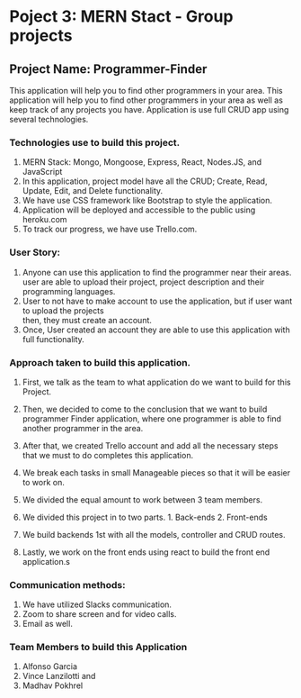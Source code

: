 # Poject 3: MERN Stact - Group projects

## Project Name: Programmer-Finder

This application will help you to find other programmers in your area.
This application will help you to find other programmers in your area as well as keep track of any projects you have.
Application is use full CRUD app using several technologies.

### Technologies use to build this project.
  1.  MERN Stack: Mongo, Mongoose, Express, React, Nodes.JS, and JavaScript
  2.  In this application, project model have all the CRUD; Create, Read, Update,
      Edit, and Delete functionality.
  3. We have use CSS framework like Bootstrap to style the application.
  4. Application will be deployed and accessible to the public using heroku.com
  5. To track our progress, we have use Trello.com.

### User Story:
  1.  Anyone can use this application to find the programmer near their areas.
      user are able to upload their project, project description and their programming languages.
  2.  User to not have to make account to use the application, but if user want to upload the projects  
      then, they must create an account.
  3.  Once, User created an account they are able to use this application with full functionality.


### Approach taken to build this application.
  1. First, we talk as the team to what application do we want to build for this Project.
  2. Then, we decided to come to the conclusion that we want to build programmer Finder application, where
     one programmer is able to find another programmer in the area.

  3. After that, we created Trello account and add all the necessary steps that we must to do completes this application.
  4. We break each tasks in small Manageable pieces so that it will be easier to work on.
  5. We divided the equal amount to work between 3 team members.
  6. We divided this project in to two parts.
    1. Back-ends
    2. Front-ends
  7. We build backends 1st with all the models, controller and CRUD routes.
  8. Lastly, we work on the front ends using react to build the front end application.s

### Communication methods:
  1. We have utilized Slacks communication.
  2. Zoom to share screen and for video calls.
  3. Email as well.


### Team Members to build this Application
  1.  Alfonso Garcia
  2. Vince Lanzilotti and 
  3. Madhav Pokhrel
